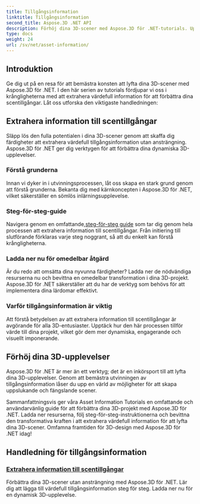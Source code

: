 ```yaml
---
title: Tillgångsinformation
linktitle: Tillgångsinformation
second_title: Aspose.3D .NET API
description: Förhöj dina 3D-scener med Aspose.3D för .NET-tutorials. Upptäck konsten att extrahera värdefull tillgångsinformation för att förbättra dina dynamiska 3D-upplevelser. Ladda ner nu!
type: docs
weight: 24
url: /sv/net/asset-information/
---
```


## Introduktion

Ge dig ut på en resa för att bemästra konsten att lyfta dina 3D-scener med Aspose.3D för .NET. I den här serien av tutorials fördjupar vi oss i krångligheterna med att extrahera värdefull information för att förbättra dina scentillgångar. Låt oss utforska den viktigaste handledningen:

## Extrahera information till scentillgångar

Släpp lös den fulla potentialen i dina 3D-scener genom att skaffa dig färdigheter att extrahera värdefull tillgångsinformation utan ansträngning. Aspose.3D för .NET ger dig verktygen för att förbättra dina dynamiska 3D-upplevelser.

### Förstå grunderna

Innan vi dyker in i utvinningsprocessen, låt oss skapa en stark grund genom att förstå grunderna. Bekanta dig med kärnkoncepten i Aspose.3D för .NET, vilket säkerställer en sömlös inlärningsupplevelse.

### Steg-för-steg-guide

 Navigera genom en omfattande,[steg-för-steg guide](./information-to-scene/) som tar dig genom hela processen att extrahera information till scentillgångar. Från initiering till slutförande förklaras varje steg noggrant, så att du enkelt kan förstå krångligheterna.

### Ladda ner nu för omedelbar åtgärd

Är du redo att omsätta dina nyvunna färdigheter? Ladda ner de nödvändiga resurserna nu och bevittna en omedelbar transformation i dina 3D-projekt. Aspose.3D för .NET säkerställer att du har de verktyg som behövs för att implementera dina lärdomar effektivt.

### Varför tillgångsinformation är viktig

Att förstå betydelsen av att extrahera information till scentillgångar är avgörande för alla 3D-entusiaster. Upptäck hur den här processen tillför värde till dina projekt, vilket gör dem mer dynamiska, engagerande och visuellt imponerande.

## Förhöj dina 3D-upplevelser

Aspose.3D för .NET är mer än ett verktyg; det är en inkörsport till att lyfta dina 3D-upplevelser. Genom att bemästra utvinningen av tillgångsinformation låser du upp en värld av möjligheter för att skapa uppslukande och fängslande scener.

Sammanfattningsvis ger våra Asset Information Tutorials en omfattande och användarvänlig guide för att förbättra dina 3D-projekt med Aspose.3D för .NET. Ladda ner resurserna, följ steg-för-steg-instruktionerna och bevittna den transformativa kraften i att extrahera värdefull information för att lyfta dina 3D-scener. Omfamna framtiden för 3D-design med Aspose.3D för .NET idag!
## Handledning för tillgångsinformation
### [Extrahera information till scentillgångar](./information-to-scene/)
Förbättra dina 3D-scener utan ansträngning med Aspose.3D för .NET. Lär dig att lägga till värdefull tillgångsinformation steg för steg. Ladda ner nu för en dynamisk 3D-upplevelse.
